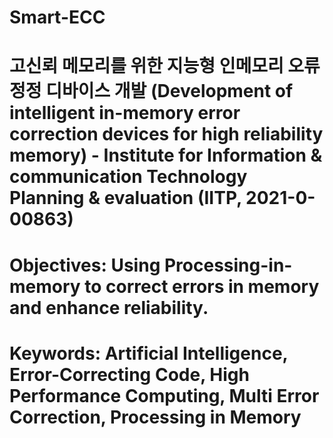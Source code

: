 # Smart-ECC

# 고신뢰 메모리를 위한 지능형 인메모리 오류정정 디바이스 개발 (Development of intelligent in-memory error correction devices for high reliability memory) - Institute for Information & communication Technology Planning & evaluation (IITP, 2021-0-00863)

# Objectives: Using Processing-in-memory to correct errors in memory and enhance reliability.

# Keywords: Artificial Intelligence, Error-Correcting Code, High Performance Computing, Multi Error Correction, Processing in Memory
